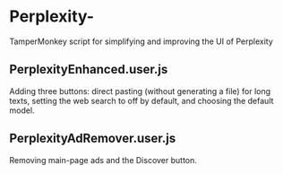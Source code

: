 # Perplexity-
TamperMonkey script for simplifying and improving the UI of Perplexity

## PerplexityEnhanced.user.js
Adding three buttons: direct pasting (without generating a file) for long texts, setting the web search to off by default, and choosing the default model.

## PerplexityAdRemover.user.js
Removing main-page ads and the Discover button.
